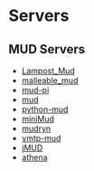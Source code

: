 Servers
=======


MUD Servers
-----------

- [Lampost_Mud](https://github.com/genzgd/Lampost-Mud)
- [malleable_mud](https://github.com/benthomasson/malleable-mud)
- [mud-pi](https://github.com/Frimkron/mud-pi)
- [mud](https://github.com/bitcraft/mud)
- [python-mud](https://github.com/sjbyrd/python_mud)
- [miniMud](https://github.com/eloquentmess/miniMUD)
- [mudryn](https://github.com/dichro/Mudryn)
- [vmtp-mud](https://github.com/pupssman/vmtp-mud)
- [jMUD](https://github.com/jtokarchuk/jMUD)
- [athena](https://github.com/datkinson/athena)
